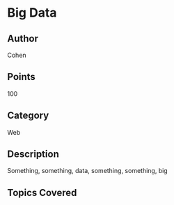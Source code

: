 # Big Data
## Author
Cohen
## Points
100
## Category
Web
## Description
Something, something, data, something, something, big
## Topics Covered

